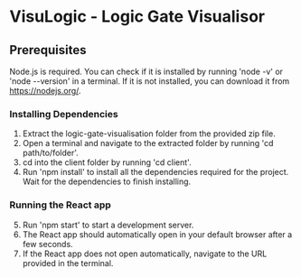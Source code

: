 # VisuLogic - Logic Gate Visualisor

## Prerequisites

Node.js is required. You can check if it is installed by running 'node -v' or 'node --version' in a terminal. If it is not installed, you can download it from https://nodejs.org/.

### Installing Dependencies

1. Extract the logic-gate-visualisation folder from the provided zip file.
2. Open a terminal and navigate to the extracted folder by running 'cd path/to/folder'.
3. cd into the client folder by running 'cd client'.
4. Run 'npm install' to install all the dependencies required for the project. Wait for the dependencies to finish installing. 

### Running the React app

5. Run 'npm start' to start a development server.
6. The React app should automatically open in your default browser after a few seconds.
7. If the React app does not open automatically, navigate to the URL provided in the terminal.